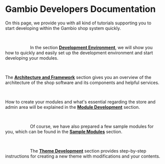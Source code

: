 # Gambio Developers Documentation

On this page, we provide you with all kind of tutorials supporting you to start developing within the Gambio shop
system quickly.

<br>
<i class="fa fa-desktop" style="padding-top: 15px; width: 80px; float: left; font-size: 60px"></i>

In the section **[Development Environment]**, we will show you how to quickly and easily set up the development
environment and start developing your modules.

<br>
<i class="fa fa-rocket" style="padding-top: 5px; width: 80px; float: left; font-size: 66px"></i>

The **[Architecture and Framework]** section gives you an overview of the architecture of the shop software and its
components and helpful services. 

<br>
<i class="fa fa-cube" style="padding-top: 5px; width: 80px; float: left; font-size: 66px"></i>

How to create your modules and what's essential regarding the store and admin area will be explained in the
**[Module Development]** section. 

<br>
<i class="fa fa-cubes" style="padding-top: 15px; width: 80px; float: left; font-size: 50px"></i>

Of course, we have also prepared a few sample modules for you, which can be found in the **[Sample Modules]** section.

<br>
<i class="fa fa-paint-brush" style="padding-top: 15px; width: 80px; float: left; font-size: 50px"></i>

The **[Theme Development]** section provides step-by-step instructions for creating a new theme with modifications
and your contents.



[Development Environment]: develop-environment/index.md
[Architecture and Framework]: framework/index.md
[Module Development]: module-development/index.md
[Sample Modules]: sample-modules/index.md
[Theme Development]: theme-development/index.md